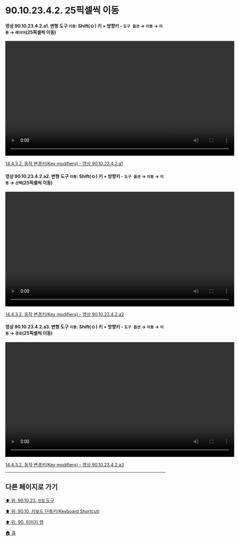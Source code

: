 # 90.10.23.4.2. 25픽셀씩 이동

<a id="90-10-23-04-02-a1"></a>

#### 영상 90.10.23.4.2.a1. 변형 도구 `이동`: Shift(⇧) 키 + 방향키 - `도구 옵션` → `이동` → `이동` → `레이어`(25픽셀씩 이동)
<video controls="controls" width="720" src="https://github.com/wonder13662/gimp/assets/15767104/d29a49c6-f59b-4ed6-8919-d8e138eb36d8"></video>

[14.4.3.2. 동작 변경키(Key modifiers) - 영상 90.10.23.4.2.a1](./14-04-03-02-key_modifiers.md#90-10-23-04-02-a1)

<a id="90-10-23-04-02-a2"></a>

#### 영상 90.10.23.4.2.a2. 변형 도구 `이동`: Shift(⇧) 키 + 방향키 - `도구 옵션` → `이동` → `이동` → `선택`(25픽셀씩 이동)
<video controls="controls" width="720" src="https://github.com/wonder13662/gimp/assets/15767104/29980484-a414-437c-b5f6-e71d14473cce"></video>

[14.4.3.2. 동작 변경키(Key modifiers) - 영상 90.10.23.4.2.a2](./14-04-03-02-key_modifiers.md#90-10-23-04-02-a2)

<a id="90-10-23-04-02-a3"></a>

#### 영상 90.10.23.4.2.a3. 변형 도구 `이동`: Shift(⇧) 키 + 방향키 - `도구 옵션` → `이동` → `이동` → `경로`(25픽셀씩 이동)
<video controls="controls" width="720" src="https://github.com/wonder13662/gimp/assets/15767104/ae32788f-8968-4b46-a0a1-b57bb8251fde"></video>

[14.4.3.2. 동작 변경키(Key modifiers) - 영상 90.10.23.4.2.a3](./14-04-03-02-key_modifiers.md#90-10-23-04-02-a3)

***

## 다른 페이지로 가기

[⬆️ 위: 90.10.23. `정렬` 도구](./90-10-23-00-align.md)

[⬆️ 위: 90.10. 키보드 단축키(Keyboard Shortcut)](./90-10-00-keyboard_shortcut.md)

[⬆️ 위: 90. 이미지 맵](./90-00-image-map.md)

[🏠 홈](./00-home.md)